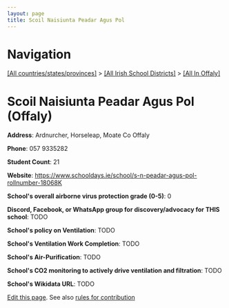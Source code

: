 ```yaml
---
layout: page
title: Scoil Naisiunta Peadar Agus Pol
---
```

# Navigation

[[All countries/states/provinces]](../../..) > [[All Irish School Districts]](../..) > [[All In Offaly]](..)

# Scoil Naisiunta Peadar Agus Pol (Offaly)

**Address**: Ardnurcher, Horseleap, Moate Co Offaly

**Phone**: 057 9335282

**Student Count**: 21

**Website**: <https://www.schooldays.ie/school/s-n-peadar-agus-pol-rollnumber-18068K>

**School's overall airborne virus protection grade (0-5)**: 0

**Discord, Facebook, or WhatsApp group for discovery/advocacy for THIS school**: TODO

**School's policy on Ventilation**: TODO

**School's Ventilation Work Completion**: TODO

**School's Air-Purification**: TODO

**School's CO2 monitoring to actively drive ventilation and filtration**: TODO

**School's Wikidata URL**: TODO


[Edit this page](https://github.com/ventilate-schools/Ireland/edit/main/./Offaly/Scoil_Naisiunta_Peadar_Agus_Pol.md). See also [rules for contribution](../../../contribution-rules/)